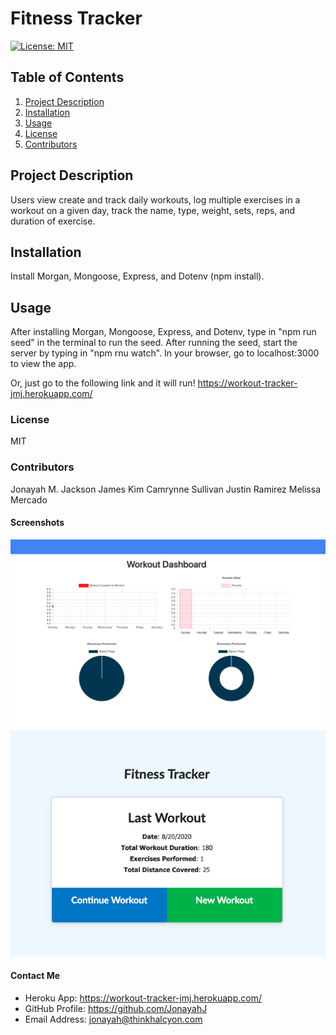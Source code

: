   # Fitness Tracker
  
  [![License: MIT](https://img.shields.io/badge/License-MIT-yellow.svg)](https://opensource.org/licenses/MIT)
  
  ## Table of Contents
  1. [Project Description](#description)
  2. [Installation](#install)
  3. [Usage](#usage)
  4. [License](#license)
  5. [Contributors](#contributors)

  
  ## Project Description
  Users view create and track daily workouts, log multiple exercises in a workout on a given day, track the name, type, weight, sets, reps, and duration of exercise.
  

  ## Installation
  Install Morgan, Mongoose, Express, and Dotenv (npm install).
  

  ## Usage
  After installing Morgan, Mongoose, Express, and Dotenv, type in "npm run seed" in the terminal to run the seed.  After running the seed, start the server by typing in "npm rnu watch".  In your browser, go to localhost:3000 to view the app.

  Or, just go to the following link and it will run! 
  https://workout-tracker-jmj.herokuapp.com/
  

  ### License
  MIT
  

  ### Contributors
  Jonayah M. Jackson
  James Kim
  Camrynne Sullivan
  Justin Ramirez
  Melissa Mercado


  #### Screenshots
  ![image](assets/Stats.png)
  ![image](assets/Fitness.png)


  #### Contact Me
  * Heroku App: https://workout-tracker-jmj.herokuapp.com/
  * GitHub Profile: https://github.com/JonayahJ
  * Email Address: jonayah@thinkhalcyon.com
